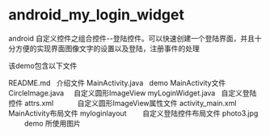 # android_my_login_widget
android 自定义控件之组合控件--登陆控件。可以快速创建一个登陆界面，并且十分方便的实现界面图像文字的设置以及登陆，注册事件的处理

该demo包含以下文件

README.md            介绍文件
MainActivity.java    demo MainActivity文件
CircleImage.java     自定义圆形ImageView
myLoginWidget.java   自定义登陆控件
attrs.xml            自定义圆形ImageView属性文件
activity_main.xml    MainActivity布局文件
myloginlayout        自定义登陆控件布局文件
photo3.jpg           demo 所使用图片
